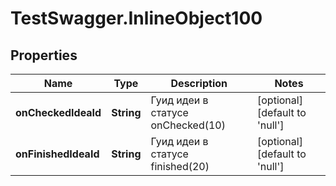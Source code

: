 # TestSwagger.InlineObject100

## Properties

Name | Type | Description | Notes
------------ | ------------- | ------------- | -------------
**onCheckedIdeaId** | **String** | Гуид идеи в статусе onChecked(10) | [optional] [default to &#39;null&#39;]
**onFinishedIdeaId** | **String** | Гуид идеи в статусе finished(20) | [optional] [default to &#39;null&#39;]


